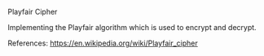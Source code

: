 Playfair Cipher


Implementing the Playfair algorithm which is used to encrypt and decrypt.


References:
https://en.wikipedia.org/wiki/Playfair_cipher
